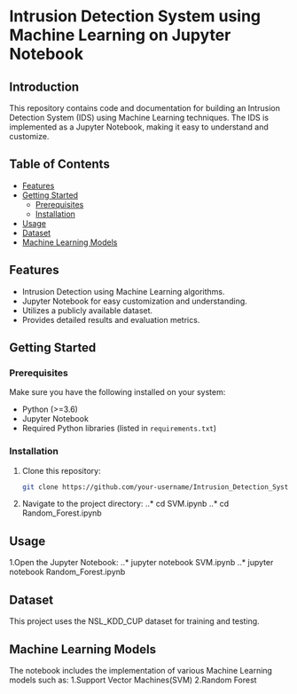 # Intrusion Detection System using Machine Learning on Jupyter Notebook

## Introduction
This repository contains code and documentation for building an Intrusion Detection System (IDS) using Machine Learning techniques. The IDS is implemented as a Jupyter Notebook, making it easy to understand and customize.

## Table of Contents
- [Features](#features)
- [Getting Started](#getting-started)
  - [Prerequisites](#prerequisites)
  - [Installation](#installation)
- [Usage](#usage)
- [Dataset](#dataset)
- [Machine Learning Models](#machine-learning-models)



## Features
- Intrusion Detection using Machine Learning algorithms.
- Jupyter Notebook for easy customization and understanding.
- Utilizes a publicly available dataset.
- Provides detailed results and evaluation metrics.

## Getting Started

### Prerequisites
Make sure you have the following installed on your system:

- Python (>=3.6)
- Jupyter Notebook
- Required Python libraries (listed in `requirements.txt`)

### Installation
1. Clone this repository:
   ```bash
   git clone https://github.com/your-username/Intrusion_Detection_System_using_Machine_Learning.git
2. Navigate to the project directory:
    ..* cd SVM.ipynb
    ..* cd Random_Forest.ipynb

## Usage
1.Open the Jupyter Notebook:
  ..* jupyter notebook SVM.ipynb
  ..* jupyter notebook Random_Forest.ipynb  

## Dataset
  This project uses the NSL_KDD_CUP dataset for training and testing.

## Machine Learning Models
  The notebook includes the implementation of various Machine Learning models such as:
    1.Support Vector Machines(SVM)
    2.Random Forest

